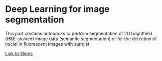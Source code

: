 # Deep Learning for image segmentation

This part contains notebooks to perform segmentation of 2D brightfield (H&E-stained) image data (semantic segmentation) or for the detection of nuclei in fluorescent images with stardist.

[Link to Slides](https://github.com/BiAPoL/Quantitative_Bio_Image_Analysis_with_Python_2022/blob/main/docs/day2e_deep_learning_segmentation/02_CNNs_Stardist.pdf)